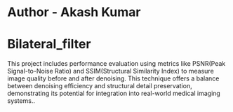 # Author - Akash Kumar
# Bilateral_filter

This project includes performance evaluation using metrics like PSNR(Peak Signal-to-Noise Ratio) and SSIM(Structural Similarity Index) to measure image quality before and after denoising. This technique offers a balance between denoising efficiency and structural detail preservation, demonstrating its potential for integration into real-world medical imaging systems..
